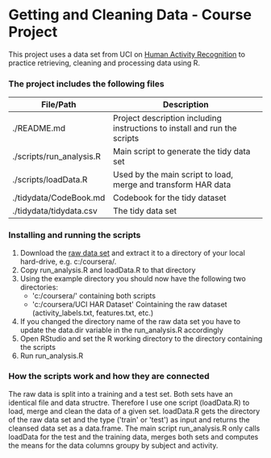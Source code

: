 Getting and Cleaning Data - Course Project
===========

This project uses a data set from UCI on [Human Activity Recognition](http://archive.ics.uci.edu/ml/datasets/Human+Activity+Recognition+Using+Smartphones) to practice retrieving, cleaning and processing data using R.

### The project includes the following files

| File/Path                | Description                                                               |
|--------------------------|---------------------------------------------------------------------------|
| ./README.md              | Project description including instructions to install and run the scripts |
| ./scripts/run_analysis.R | Main script to generate the tidy data set                                 |
| ./scripts/loadData.R     | Used by the main script to load, merge and transform HAR data             |
| ./tidydata/CodeBook.md   | Codebook for the tidy dataset                                             |
| ./tidydata/tidydata.csv  | The tidy data set                                                         |

### Installing and running the scripts

1. Download the [raw data set](https://d396qusza40orc.cloudfront.net/getdata%2Fprojectfiles%2FUCI%20HAR%20Dataset.zip) and extract it to a directory of your local hard-drive, e.g. c:/coursera/.
2. Copy run_analysis.R and loadData.R to that directory
3. Using the example directory you should now have the following two directories:
	- 'c:/coursera/' containing both scripts
	- 'c:/coursera/UCI HAR Dataset' Cointaining the raw dataset (activity_labels.txt, features.txt, etc.)
4. If you changed the directory name of the raw data set you have to update the data.dir variable in the run_analysis.R accordingly
5. Open RStudio and set the R working directory to the directory containing the scripts
6. Run run_analysis.R

### How the scripts work and how they are connected
The raw data is split into a training and a test set. Both sets have an identical file and data structre. Therefore I use one script (loadData.R) to load, merge and clean the data of a given set. loadData.R gets the directory of the raw data set and the type ('train' or 'test') as input and returns the cleansed data set as a data.frame. The main script run_analysis.R only calls loadData for the test and the training data, merges both sets and computes the means for the data columns groupy by subject and activity.